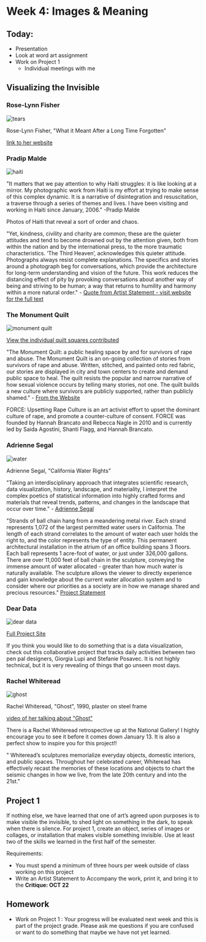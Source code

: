 # Week 4: Images & Meaning

## Today:
- Presentation
- Look at word art assignment
- Work on Project 1
  - Individual meetings with me

## Visualizing the Invisible

### Rose-Lynn Fisher

![tears](http://rose-lynnfisher.com/tears%20jpg450/fisher%2007%20whatitmeant.jpg)

Rose-Lynn Fisher, "What it Meant After a Long Time Forgotten"

[link to her website](http://rose-lynnfisher.com/tears.html)

### Pradip Malde

![haiti](https://i1.wp.com/pradipmalde.com/blog/wp-content/uploads/2011/03/110317-1005246.jpg?w=1200&ssl=1)

"It matters that we pay attention to why Haiti struggles: it is like looking at a mirror. My photographic work from Haiti is my effort at trying to make sense of this complex dynamic. It is a narrative of disintegration and resuscitation, a traverse through a series of themes and lives. I have been visiting and working in Haiti since  January, 2006." -Pradip Malde

Photos of Haiti that reveal a sort of order and chaos.

"Yet, kindness, civility and charity are common; these are the quieter attitudes and tend to become drowned out by the attention given, both from within the nation and by the international press, to the more traumatic characteristics. ‘The Third Heaven’, acknowledges this quieter attitude. Photographs always resist complete explanations. The specifics and stories around a photograph beg for conversations, which provide the architecture for long-term understanding and vision of the future. This work reduces the distancing effect of pity by provoking conversations about another way of being and striving to be human; a way that returns to humility and harmony within a more natural order." - [Quote from Artist Statement - visit website for the full text](http://pradipmalde.com/2018/03/20/the-third-heaven-book/2018/)

### The Monument Quilt

![monument quilt](https://themonumentquilt.org/wp-content/uploads/2-1-400x300.jpg)

[View the individual quilt squares contributed](https://themonumentquilt.org/view-the-quilt/)

"The Monument Quilt: a public healing space by and for survivors of rape and abuse. The Monument Quilt is an on-going collection of stories from survivors of rape and abuse. Written, stitched, and painted onto red fabric, our stories are displayed in city and town centers to create and demand public space to heal. The quilt resists the popular and narrow narrative of how sexual violence occurs by telling many stories, not one. The quilt builds a new culture where survivors are publicly supported, rather than publicly shamed." - [From the Website](https://themonumentquilt.org/about/)

FORCE: Upsetting Rape Culture is an art activist effort to upset the dominant culture of rape, and promote a counter-culture of consent. FORCE was founded by Hannah Brancato and Rebecca Nagle in 2010 and is currently led by Saida Agostini, Shanti Flagg, and Hannah Brancato.

### Adrienne Segal

![water](https://static.wixstatic.com/media/9dd02e_ed14cd7fc40d4380b35d5879d7b3bb63~mv2_d_3646_5471_s_4_2.jpg/v1/fill/w_645,h_757,al_c,q_85,usm_0.66_1.00_0.01/9dd02e_ed14cd7fc40d4380b35d5879d7b3bb63~mv2_d_3646_5471_s_4_2.webp)

Adrienne Segal, "California Water Rights"

"Taking an interdisciplinary approach that integrates scientific research, data visualization, history, landscape, and materiality, I interpret the complex poetics of statistical information into highly crafted forms and materials that reveal trends, patterns, and changes in the landscape that occur over time." - [Adrienne Segal](https://www.adriensegal.com/statement)

"Strands of ball chain hang from a meandering metal river. Each strand represents 1,072 of the largest permitted water users in California. The length of each strand correlates to the amount of water each user holds the right to, and the color represents the type of entity. This permanent architectural installation in the atrium of an office building spans 3 floors. Each ball represents 1 acre-foot of water, or just under 326,000 gallons. There are over 11,000 feet of ball chain in the sculpture, conveying the immense amount of water allocated - greater than how much water is naturally available. The sculpture allows the viewer to directly experience and gain knowledge about the current water allocation system and to consider where our priorities as a society are in how we manage shared and precious resources." [Project Statement](https://www.adriensegal.com/california-water-rights)

### Dear Data

![dear data](https://static1.squarespace.com/static/54eec73ee4b0ae0904da0e94/t/579771ba9f7456e1da08976b/1469542868806/?format=2500w)

[Full Project Site](http://www.dear-data.com/theproject)

If you think you would like to do something that is a data visualization, check out this collaborative project that tracks daily activities between two pen pal designers, Giorgia Lupi and Stefanie Posavec. It is not highly technical, but it is very revealing of things that go unseen most days.

### Rachel Whiteread

![ghost](https://www.nga.gov/content/dam/ngaweb/exhibitions/banners/2018/banner-rachel-whiteread.jpg)

Rachel Whiteread, "Ghost", 1990, plaster on steel frame

[video of her talking about "Ghost"](https://www.youtube.com/watch?v=_Z1Vjwsv4gw)

There is a Rachel Whiteread retrospective up at the National Gallery! I highly encourage you to see it before it comes down January 13. It is also a perfect show to inspire you for this project!!

" Whiteread’s sculptures memorialize everyday objects, domestic interiors, and public spaces. Throughout her celebrated career, Whiteread has effectively recast the memories of these locations and objects to chart the seismic changes in how we live, from the late 20th century and into the 21st."

## Project 1

If nothing else, we have learned that one of art’s agreed upon purposes is to make visible the invisible, to shed light on something in the dark, to speak when there is silence. For project 1, create an object, series of images or collages, or installation that makes visible something invisible. Use at least two of the skills we learned in the first half of the semester.

Requirements:
- You must spend a minimum of three hours per week outside of class working on this project
- Write an Artist Statement to Accompany the work, print it, and bring it to the **Critique: OCT 22**

## Homework
- Work on Project 1 : Your progress will be evaluated next week and this is part of the project grade. Please ask me questions if you are confused or want to do something that maybe we have not yet learned.

